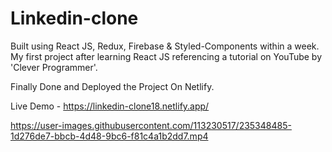 # Linkedin-clone

Built using React JS, Redux, Firebase & Styled-Components within a week. My first project after learning React JS referencing a tutorial on YouTube by 'Clever Programmer'. 

Finally Done and Deployed the Project On Netlify.

Live Demo - https://linkedin-clone18.netlify.app/





https://user-images.githubusercontent.com/113230517/235348485-1d276de7-bbcb-4d48-9bc6-f81c4a1b2dd7.mp4

